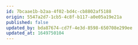 ```yaml
---
id: 7bcaae1b-b2aa-4f02-bd4c-cb8802af5188
origin: 5547a2d7-1cb5-4c8f-b117-a0e05a19e21a
published: false
updated_by: bda87674-cd7f-4e3d-8598-650708e299ee
updated_at: 1649750104
---
```

